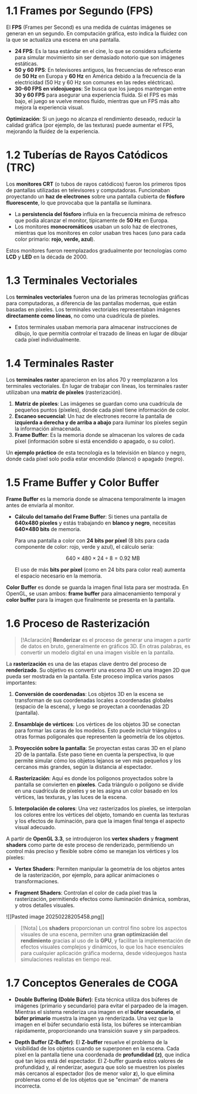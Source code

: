 # 1.1 Frames por Segundo (FPS)
El **FPS** (Frames per Second) es una medida de cuántas imágenes se generan en un segundo. En computación gráfica, esto indica la fluidez con la que se actualiza una escena en una pantalla.

- **24 FPS**: Es la tasa estándar en el cine, lo que se considera suficiente para simular movimiento sin ser demasiado notorio que son imágenes estáticas.
- **50 y 60 FPS**: En televisores antiguos, las frecuencias de refresco eran de **50 Hz** en Europa y **60 Hz** en América debido a la frecuencia de la electricidad (50 Hz y 60 Hz son comunes en las redes eléctricas).
- **30-60 FPS en videojuegos**: Se busca que los juegos mantengan entre **30 y 60 FPS** para asegurar una experiencia fluida. Si el FPS es más bajo, el juego se vuelve menos fluido, mientras que un FPS más alto mejora la experiencia visual.

**Optimización**: Si un juego no alcanza el rendimiento deseado, reducir la calidad gráfica (por ejemplo, de las texturas) puede aumentar el FPS, mejorando la fluidez de la experiencia.

# 1.2 Tuberías de Rayos Catódicos (TRC)
Los **monitores CRT** (o tubos de rayos catódicos) fueron los primeros tipos de pantallas utilizadas en televisores y computadoras. Funcionaban proyectando un **haz de electrones** sobre una pantalla cubierta de **fósforo fluorescente**, lo que provocaba que la pantalla se iluminara.

- La **persistencia del fósforo** influía en la frecuencia mínima de refresco que podía alcanzar el monitor, típicamente de **50 Hz** en Europa.
- Los monitores **monocromáticos** usaban un solo haz de electrones, mientras que los monitores en color usaban tres haces (uno para cada color primario: **rojo, verde, azul**).

Estos monitores fueron reemplazados gradualmente por tecnologías como **LCD** y **LED** en la década de 2000.


# 1.3 Terminales Vectoriales
Los **terminales vectoriales** fueron una de las primeras tecnologías gráficas para computadoras, a diferencia de las pantallas modernas, que están basadas en píxeles. Los terminales vectoriales representaban imágenes **directamente como líneas**, no como una cuadrícula de píxeles.

- Estos terminales usaban memoria para almacenar instrucciones de dibujo, lo que permitía controlar el trazado de líneas en lugar de dibujar cada píxel individualmente.


# 1.4 Terminales Raster
Los **terminales raster** aparecieron en los años 70 y reemplazaron a los terminales vectoriales. En lugar de trabajar con líneas, los terminales raster utilizaban una **matriz de píxeles** (rasterización).

1. **Matriz de píxeles**: Las imágenes se guardan como una cuadrícula de pequeños puntos (píxeles), donde cada píxel tiene información de color.
2. **Escaneo secuencial**: Un haz de electrones recorre la pantalla de **izquierda a derecha y de arriba a abajo** para iluminar los píxeles según la información almacenada.
3. **Frame Buffer**: Es la memoria donde se almacenan los valores de cada píxel (información sobre si está encendido o apagado, o su color).

Un **ejemplo práctico** de esta tecnología es la televisión en blanco y negro, donde cada píxel solo podía estar encendido (blanco) o apagado (negro).


# 1.5 Frame Buffer y Color Buffer
**Frame Buffer** es la memoria donde se almacena temporalmente la imagen antes de enviarla al monitor.

- **Cálculo del tamaño del Frame Buffer**: Si tienes una pantalla de **640x480 píxeles** y estás trabajando en **blanco y negro**, necesitas **640×480 bits** de memoria.
    
    Para una pantalla a color con **24 bits por píxel** (8 bits para cada componente de color: rojo, verde y azul), el cálculo sería:
    
    $$640 \times 480 \times 24 \div 8 = 0.92 \text{ MB}$$
    
    El uso de más **bits por píxel** (como en 24 bits para color real) aumenta el espacio necesario en la memoria.
    

**Color Buffer** es donde se guarda la imagen final lista para ser mostrada. En OpenGL, se usan ambos: **frame buffer** para almacenamiento temporal y **color buffer** para la imagen que finalmente se presenta en la pantalla.


# 1.6 Proceso de Rasterización
> [!Aclaración]
> **Renderizar** es el proceso de generar una imagen a partir de datos en bruto, generalmente en gráficos 3D. En otras palabras, es convertir un modelo digital en una imagen visible en la pantalla.

La **rasterización** es una de las etapas clave dentro del proceso de **renderizado**. Su objetivo es convertir una escena 3D en una imagen 2D que pueda ser mostrada en la pantalla. Este proceso implica varios pasos importantes:

1. **Conversión de coordenadas**: Los objetos 3D en la escena se transforman de sus coordenadas locales a coordenadas globales (espacio de la escena), y luego se proyectan a coordenadas 2D (pantalla).
    
2. **Ensamblaje de vértices**: Los vértices de los objetos 3D se conectan para formar las caras de los modelos. Esto puede incluir triángulos u otras formas poligonales que representen la geometría de los objetos.
    
3. **Proyección sobre la pantalla**: Se proyectan estas caras 3D en el plano 2D de la pantalla. Este paso tiene en cuenta la perspectiva, lo que permite simular cómo los objetos lejanos se ven más pequeños y los cercanos más grandes, según la distancia al espectador.
    
4. **Rasterización**: Aquí es donde los polígonos proyectados sobre la pantalla se convierten en **píxeles**. Cada triángulo o polígono se divide en una cuadrícula de píxeles y se les asigna un color basado en los vértices, las texturas, y las luces de la escena.
    
5. **Interpolación de colores**: Una vez rasterizados los píxeles, se interpolan los colores entre los vértices del objeto, tomando en cuenta las texturas y los efectos de iluminación, para que la imagen final tenga el aspecto visual adecuado.
    

A partir de **OpenGL 3.3**, se introdujeron los **vertex shaders** y **fragment shaders** como parte de este proceso de renderizado, permitiendo un control más preciso y flexible sobre cómo se manejan los vértices y los píxeles:

- **Vertex Shaders**: Permiten manipular la geometría de los objetos antes de la rasterización, por ejemplo, para aplicar animaciones o transformaciones.
    
- **Fragment Shaders**: Controlan el color de cada píxel tras la rasterización, permitiendo efectos como iluminación dinámica, sombras, y otros detalles visuales.
    

![[Pasted image 20250228205458.png]]
>[!Nota]
>Los **shaders** proporcionan un control fino sobre los aspectos visuales de una escena, permiten una **gran optimización del rendimiento** gracias al uso de la **GPU**, y facilitan la implementación de efectos visuales complejos y dinámicos, lo que los hace esenciales para cualquier aplicación gráfica moderna, desde videojuegos hasta simulaciones realistas en tiempo real.

# 1.7 Conceptos Generales de COGA
- **Double Buffering (Doble Búfer)**: Esta técnica utiliza dos búferes de imágenes (primario y secundario) para evitar el parpadeo de la imagen. Mientras el sistema renderiza una imagen en el **búfer secundario**, el **búfer primario** muestra la imagen ya renderizada. Una vez que la imagen en el búfer secundario está lista, los búferes se intercambian rápidamente, proporcionando una transición suave y sin parpadeos.
    
- **Depth Buffer (Z-Buffer)**: El **Z-buffer** resuelve el problema de la visibilidad de los objetos cuando se superponen en la escena. Cada píxel en la pantalla tiene una coordenada de **profundidad (z)**, que indica qué tan lejos está del espectador. El Z-buffer guarda estos valores de profundidad y, al renderizar, asegura que solo se muestren los píxeles más cercanos al espectador (los de menor valor **z**), lo que elimina problemas como el de los objetos que se "enciman" de manera incorrecta.
    


